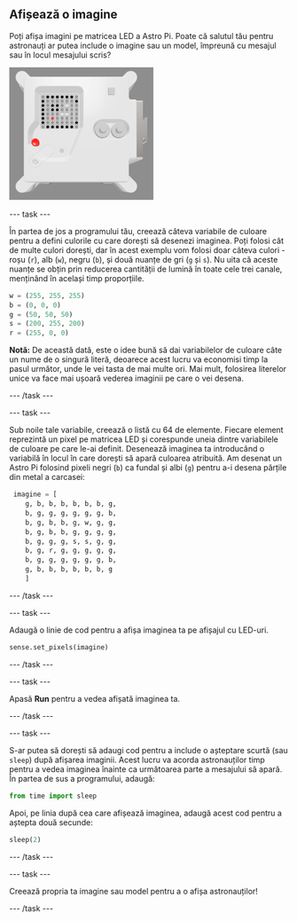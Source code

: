 ## Afișează o imagine

Poți afișa imagini pe matricea LED a Astro Pi. Poate că salutul tău pentru astronauți ar putea include o imagine sau un model, împreună cu mesajul sau în locul mesajului scris?

![A screenshot of the emulator window showing the Flight Unit with the LED matrix displaying a picture of the Flight Unit itself](images/fu-pic.png)

--- task ---

În partea de jos a programului tău, creează câteva variabile de culoare pentru a defini culorile cu care dorești să desenezi imaginea. Poți folosi cât de multe culori dorești, dar în acest exemplu vom folosi doar câteva culori - roșu (`r`), alb (`w`), negru (`b`), și două nuanțe de gri (`g` și `s`). Nu uita că aceste nuanțe se obțin prin reducerea cantității de lumină în toate cele trei canale, menținând în același timp proporțiile.

```python
w = (255, 255, 255)
b = (0, 0, 0)
g = (50, 50, 50)
s = (200, 255, 200)
r = (255, 0, 0)
```

**Notă:** De această dată, este o idee bună să dai variabilelor de culoare câte un nume de o singură literă, deoarece acest lucru va economisi timp la pasul următor, unde le vei tasta de mai multe ori. Mai mult, folosirea literelor unice va face mai ușoară vederea imaginii pe care o vei desena.

--- /task ---

--- task ---



Sub noile tale variabile, creează o listă cu 64 de elemente. Fiecare element reprezintă un pixel pe matricea LED și corespunde uneia dintre variabilele de culoare pe care le-ai definit. Desenează imaginea ta introducând o variabilă în locul în care dorești să apară culoarea atribuită. Am desenat un Astro Pi folosind pixeli negri (`b`) ca fundal și albi (`g`) pentru a-i desena părțile din metal a carcasei:

```python
 imagine = [
    g, b, b, b, b, b, b, g,
    b, g, g, g, g, g, g, b,
    b, g, b, b, g, w, g, g,
    b, g, b, b, g, g, g, g,
    b, g, g, g, s, s, g, g,
    b, g, r, g, g, g, g, g,
    b, g, g, g, g, g, g, b,
    g, b, b, b, b, b, b, g
    ]
```
--- /task ---

--- task ---

Adaugă o linie de cod pentru a afișa imaginea ta pe afișajul cu LED-uri.

```python
sense.set_pixels(imagine)
```

--- /task ---

--- task ---

Apasă **Run** pentru a vedea afișată imaginea ta.

--- /task ---

--- task ---

S-ar putea să dorești să adaugi cod pentru a include o așteptare scurtă (sau `sleep`) după afișarea imaginii. Acest lucru va acorda astronauților timp pentru a vedea imaginea înainte ca următoarea parte a mesajului să apară. În partea de sus a programului, adaugă:

```python
from time import sleep
```

Apoi, pe linia după cea care afișează imaginea, adaugă acest cod pentru a aștepta două secunde:

```python
sleep(2)
```

--- /task ---

--- task ---

Creează propria ta imagine sau model pentru a o afișa astronauților!

--- /task ---
